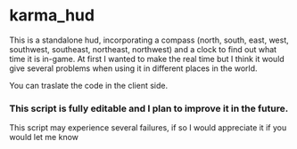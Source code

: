 # karma_hud
This is a standalone hud, incorporating a compass (north, south, east, west, southwest, southeast, northeast, northwest) 
and a clock to find out what time it is in-game.
At first I wanted to make the real time but I think it would give several problems when using it in different places in the world.

You can traslate the code in the client side.

### This script is fully editable and I plan to improve it in the future.

This script may experience several failures, if so I would appreciate it if you would let me know
